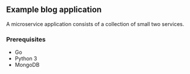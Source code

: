 ## Example blog application

A microservice application consists of a collection of small two services.

### Prerequisites

* Go
* Python 3
* MongoDB
